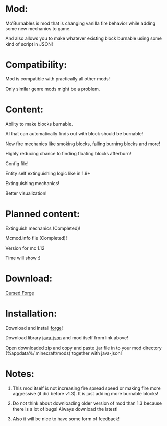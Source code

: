 # Mod:

Mo'Burnables is mod that is changing vanilla fire behavior while adding some new mechanics to game.

And also allows you to make whatever existing block burnable using some kind of script in JSON!

 

# Compatibility:

Mod is compatible with practically all other mods!

Only similar genre mods might be a problem.

 

# Content:

Ability to make blocks burnable.

AI that can automatically finds out with block should be burnable!

New fire mechanics like smoking blocks, falling burning blocks and more!

Highly reducing chance to finding floating blocks afterburn!

Config file!

Entity self extinguishing logic like in 1.9+

Extinguishing mechanics!

Better visualization!

 

# Planned content:

Extinguish mechanics (Completed)!

Mcmod.info file (Completed)!

Version for mc 1.12

Time will show :)

 
# Download: 
[Cursed Forge](https://www.curseforge.com/minecraft/mc-mods/moburnables-mod/files) 
 

# Installation:

Download and install [forge](https://files.minecraftforge.net/maven/net/minecraftforge/forge/index_1.7.10.html)!

Download library [java-json](http://www.java2s.com/Code/Jar/j/Downloadjavajsonjar.htm) and mod itself from link above!

Open downloaded zip and copy and paste .jar file in to your mod directory (%appdata%/.minecraft/mods) together with java-json!

# Notes:

1. This mod itself is not increasing fire spread speed or making fire more aggressive (it did before v1.3). It is just adding more burnable blocks!

2. Do not think about downloading older version of mod than 1.3 because there is a lot of bugs! Always download the latest!

3. Also it will be nice to have some form of feedback!
